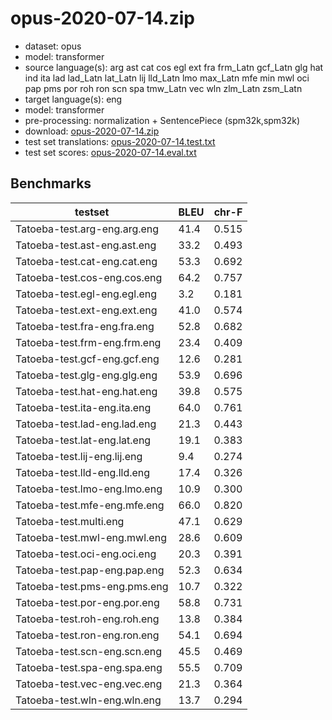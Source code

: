 # opus-2020-07-14.zip

* dataset: opus
* model: transformer
* source language(s): arg ast cat cos egl ext fra frm_Latn gcf_Latn glg hat ind ita lad lad_Latn lat_Latn lij lld_Latn lmo max_Latn mfe min mwl oci pap pms por roh ron scn spa tmw_Latn vec wln zlm_Latn zsm_Latn
* target language(s): eng
* model: transformer
* pre-processing: normalization + SentencePiece (spm32k,spm32k)
* download: [opus-2020-07-14.zip](https://object.pouta.csc.fi/Tatoeba-MT-models/itc-eng/opus-2020-07-14.zip)
* test set translations: [opus-2020-07-14.test.txt](https://object.pouta.csc.fi/Tatoeba-MT-models/itc-eng/opus-2020-07-14.test.txt)
* test set scores: [opus-2020-07-14.eval.txt](https://object.pouta.csc.fi/Tatoeba-MT-models/itc-eng/opus-2020-07-14.eval.txt)

## Benchmarks

| testset               | BLEU  | chr-F |
|-----------------------|-------|-------|
| Tatoeba-test.arg-eng.arg.eng 	| 41.4 	| 0.515 |
| Tatoeba-test.ast-eng.ast.eng 	| 33.2 	| 0.493 |
| Tatoeba-test.cat-eng.cat.eng 	| 53.3 	| 0.692 |
| Tatoeba-test.cos-eng.cos.eng 	| 64.2 	| 0.757 |
| Tatoeba-test.egl-eng.egl.eng 	| 3.2 	| 0.181 |
| Tatoeba-test.ext-eng.ext.eng 	| 41.0 	| 0.574 |
| Tatoeba-test.fra-eng.fra.eng 	| 52.8 	| 0.682 |
| Tatoeba-test.frm-eng.frm.eng 	| 23.4 	| 0.409 |
| Tatoeba-test.gcf-eng.gcf.eng 	| 12.6 	| 0.281 |
| Tatoeba-test.glg-eng.glg.eng 	| 53.9 	| 0.696 |
| Tatoeba-test.hat-eng.hat.eng 	| 39.8 	| 0.575 |
| Tatoeba-test.ita-eng.ita.eng 	| 64.0 	| 0.761 |
| Tatoeba-test.lad-eng.lad.eng 	| 21.3 	| 0.443 |
| Tatoeba-test.lat-eng.lat.eng 	| 19.1 	| 0.383 |
| Tatoeba-test.lij-eng.lij.eng 	| 9.4 	| 0.274 |
| Tatoeba-test.lld-eng.lld.eng 	| 17.4 	| 0.326 |
| Tatoeba-test.lmo-eng.lmo.eng 	| 10.9 	| 0.300 |
| Tatoeba-test.mfe-eng.mfe.eng 	| 66.0 	| 0.820 |
| Tatoeba-test.multi.eng 	| 47.1 	| 0.629 |
| Tatoeba-test.mwl-eng.mwl.eng 	| 28.6 	| 0.609 |
| Tatoeba-test.oci-eng.oci.eng 	| 20.3 	| 0.391 |
| Tatoeba-test.pap-eng.pap.eng 	| 52.3 	| 0.634 |
| Tatoeba-test.pms-eng.pms.eng 	| 10.7 	| 0.322 |
| Tatoeba-test.por-eng.por.eng 	| 58.8 	| 0.731 |
| Tatoeba-test.roh-eng.roh.eng 	| 13.8 	| 0.384 |
| Tatoeba-test.ron-eng.ron.eng 	| 54.1 	| 0.694 |
| Tatoeba-test.scn-eng.scn.eng 	| 45.5 	| 0.469 |
| Tatoeba-test.spa-eng.spa.eng 	| 55.5 	| 0.709 |
| Tatoeba-test.vec-eng.vec.eng 	| 21.3 	| 0.364 |
| Tatoeba-test.wln-eng.wln.eng 	| 13.7 	| 0.294 |

